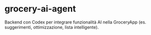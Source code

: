 # grocery-ai-agent
Backend con Codex per integrare funzionalità AI nella GroceryApp (es. suggerimenti, ottimizzazione, lista intelligente).
